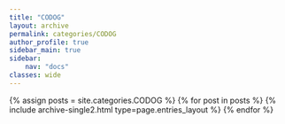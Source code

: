 ```yaml
---
title: "CODOG"
layout: archive
permalink: categories/CODOG
author_profile: true
sidebar_main: true
sidebar:
    nav: "docs"
classes: wide
---
```


{% assign posts = site.categories.CODOG %}
{% for post in posts %} {% include archive-single2.html type=page.entries_layout %} {% endfor %}